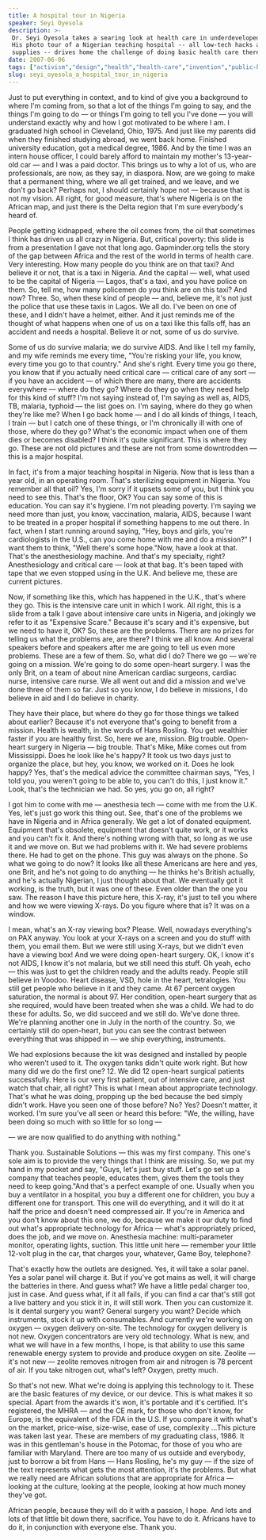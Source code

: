 ```yaml
---
title: A hospital tour in Nigeria
speaker: Seyi Oyesola
description: >-
 Dr. Seyi Oyesola takes a searing look at health care in underdeveloped countries.
 His photo tour of a Nigerian teaching hospital -- all low-tech hacks and donated
 supplies -- drives home the challenge of doing basic health care there.
date: 2007-06-06
tags: ["activism","design","health","health-care","invention","public-health","technology"]
slug: seyi_oyesola_a_hospital_tour_in_nigeria
---
```


Just to put everything in context, and to kind of give you a background to where I'm
coming from, so that a lot of the things I'm going to say, and the things I'm going to do
— or things I'm going to tell you I've done — you will understand exactly why and how I
got motivated to be where I am. I graduated high school in Cleveland, Ohio, 1975. And just
like my parents did when they finished studying abroad, we went back home. Finished
university education, got a medical degree, 1986. And by the time I was an intern house
officer, I could barely afford to maintain my mother's 13-year-old car — and I was a paid
doctor. This brings us to why a lot of us, who are professionals, are now, as they say, in
diaspora. Now, are we going to make that a permanent thing, where we all get trained, and
we leave, and we don't go back? Perhaps not, I should certainly hope not — because that is
not my vision. All right, for good measure, that's where Nigeria is on the African map, and
just there is the Delta region that I'm sure everybody's heard of.

People getting kidnapped, where the oil comes from, the oil that sometimes I think has
driven us all crazy in Nigeria. But, critical poverty: this slide is from a presentation I
gave not that long ago. Gapminder.org tells the story of the gap between Africa and the
rest of the world in terms of health care. Very interesting. How many people do you think
are on that taxi? And believe it or not, that is a taxi in Nigeria. And the capital —
well, what used to be the capital of Nigeria — Lagos, that's a taxi, and you have police
on them. So, tell me, how many policemen do you think are on this taxi? And now? Three.
So, when these kind of people — and, believe me, it's not just the police that use these
taxis in Lagos. We all do. I've been on one of these, and I didn't have a helmet, either.
And it just reminds me of the thought of what happens when one of us on a taxi like this
falls off, has an accident and needs a hospital. Believe it or not, some of us do
survive.

Some of us do survive malaria; we do survive AIDS. And like I tell my family, and my wife
reminds me every time, "You're risking your life, you know, every time you go to that
country." And she's right. Every time you go there, you know that if you actually need
critical care — critical care of any sort — if you have an accident — of which there are
many, there are accidents everywhere — where do they go? Where do they go when they need
help for this kind of stuff? I'm not saying instead of, I'm saying as well as, AIDS, TB,
malaria, typhoid — the list goes on. I'm saying, where do they go when they're like me?
When I go back home — and I do all kinds of things, I teach, I train — but I catch one of
these things, or I'm chronically ill with one of those, where do they go? What's the
economic impact when one of them dies or becomes disabled? I think it's quite significant.
This is where they go. These are not old pictures and these are not from some downtrodden
— this is a major hospital.

In fact, it's from a major teaching hospital in Nigeria. Now that is less than a year old,
in an operating room. That's sterilizing equipment in Nigeria. You remember all that oil?
Yes, I'm sorry if it upsets some of you, but I think you need to see this. That's the
floor, OK? You can say some of this is education. You can say it's hygiene. I'm not
pleading poverty. I'm saying we need more than just, you know, vaccination, malaria, AIDS,
because I want to be treated in a proper hospital if something happens to me out there. In
fact, when I start running around saying, "Hey, boys and girls, you're cardiologists in
the U.S., can you come home with me and do a mission?" I want them to think, "Well there's
some hope."Now, have a look at that. That's the anesthesiology machine. And that's my
specialty, right? Anesthesiology and critical care — look at that bag. It's been taped
with tape that we even stopped using in the U.K. And believe me, these are current
pictures.

Now, if something like this, which has happened in the U.K., that's where they go. This is
the intensive care unit in which I work. All right, this is a slide from a talk I gave
about intensive care units in Nigeria, and jokingly we refer to it as "Expensive Scare."
Because it's scary and it's expensive, but we need to have it, OK? So, these are the
problems. There are no prizes for telling us what the problems are, are there? I think we
all know. And several speakers before and speakers after me are going to tell us even more
problems. These are a few of them. So, what did I do? There we go — we're going on a
mission. We're going to do some open-heart surgery. I was the only Brit, on a team of
about nine American cardiac surgeons, cardiac nurse, intensive care nurse. We all went out
and did a mission and we've done three of them so far. Just so you know, I do believe in
missions, I do believe in aid and I do believe in charity.

They have their place, but where do they go for those things we talked about earlier?
Because it's not everyone that's going to benefit from a mission. Health is wealth, in the
words of Hans Rosling. You get wealthier faster if you are healthy first. So, here we are,
mission. Big trouble. Open-heart surgery in Nigeria — big trouble. That's Mike, Mike comes
out from Mississippi. Does he look like he's happy? It took us two days just to organize
the place, but hey, you know, we worked on it. Does he look happy? Yes, that's the medical
advice the committee chairman says, "Yes, I told you, you weren't going to be able to, you
can't do this, I just know it." Look, that's the technician we had. So yes, you go on, all
right?

I got him to come with me — anesthesia tech — come with me from the U.K. Yes, let's just
go work this thing out. See, that's one of the problems we have in Nigeria and in Africa
generally. We get a lot of donated equipment. Equipment that's obsolete, equipment that
doesn't quite work, or it works and you can't fix it. And there's nothing wrong with that,
so long as we use it and we move on. But we had problems with it. We had severe problems
there. He had to get on the phone. This guy was always on the phone. So what we going to
do now? It looks like all these Americans are here and yes, one Brit, and he's not going
to do anything — he thinks he's British actually, and he's actually Nigerian, I just
thought about that. We eventually got it working, is the truth, but it was one of these.
Even older than the one you saw. The reason I have this picture here, this X-ray, it's just
to tell you where and how we were viewing X-rays. Do you figure where that is? It was on a
window.

I mean, what's an X-ray viewing box? Please. Well, nowadays everything's on PAX anyway.
You look at your X-rays on a screen and you do stuff with them, you email them. But we
were still using X-rays, but we didn't even have a viewing box! And we were doing
open-heart surgery. OK, I know it's not AIDS, I know it's not malaria, but we still need
this stuff. Oh yeah, echo — this was just to get the children ready and the adults ready.
People still believe in Voodoo. Heart disease, VSD, hole in the heart, tetralogies. You
still get people who believe in it and they came. At 67 percent oxygen saturation, the
normal is about 97. Her condition, open-heart surgery that as she required, would have
been treated when she was a child. We had to do these for adults. So, we did succeed and
we still do. We've done three. We're planning another one in July in the north of the
country. So, we certainly still do open-heart, but you can see the contrast between
everything that was shipped in — we ship everything, instruments.

We had explosions because the kit was designed and installed by people who weren't used to
it. The oxygen tanks didn't quite work right. But how many did we do the first one? 12. We
did 12 open-heart surgical patients successfully. Here is our very first patient, out of
intensive care, and just watch that chair, all right? This is what I mean about
appropriate technology. That's what he was doing, propping up the bed because the bed
simply didn't work. Have you seen one of those before? No? Yes? Doesn't matter, it worked.
I'm sure you've all seen or heard this before: "We, the willing, have been doing so much
with so little for so long —

— we are now qualified to do anything with nothing."

Thank you. Sustainable Solutions — this was my first company. This one's sole aim is to
provide the very things that I think are missing. So, we put my hand in my pocket and say,
"Guys, let's just buy stuff. Let's go set up a company that teaches people, educates them,
gives them the tools they need to keep going."And that's a perfect example of one. Usually
when you buy a ventilator in a hospital, you buy a different one for children, you buy a
different one for transport. This one will do everything, and it will do it at half the
price and doesn't need compressed air. If you're in America and you don't know about this
one, we do, because we make it our duty to find out what's appropriate technology for
Africa — what's appropriately priced, does the job, and we move on. Anesthesia machine:
multi-parameter monitor, operating lights, suction. This little unit here — remember your
little 12-volt plug in the car, that charges your, whatever, Game Boy,
telephone?

That's exactly how the outlets are designed. Yes, it will take a solar panel. Yes a solar
panel will charge it. But if you've got mains as well, it will charge the batteries in
there. And guess what? We have a little pedal charger too, just in case. And guess what,
if it all fails, if you can find a car that's still got a live battery and you stick it
in, it will still work. Then you can customize it. Is it dental surgery you want? General
surgery you want? Decide which instruments, stock it up with consumables. And currently
we're working on oxygen — oxygen delivery on-site. The technology for oxygen delivery is
not new. Oxygen concentrators are very old technology. What is new, and what we will have
in a few months, I hope, is that ability to use this same renewable energy system to
provide and produce oxygen on site. Zeolite — it's not new — zeolite removes nitrogen from
air and nitrogen is 78 percent of air. If you take nitrogen out, what's left? Oxygen,
pretty much.

So that's not new. What we're doing is applying this technology to it. These are the basic
features of my device, or our device. This is what makes it so special. Apart from the
awards it's won, it's portable and it's certified. It's registered, the MHRA — and the CE
mark, for those who don't know, for Europe, is the equivalent of the FDA in the U.S. If
you compare it with what's on the market, price-wise, size-wise, ease of use, complexity
...This picture was taken last year. These are members of my graduating class, 1986. It
was in this gentleman's house in the Potomac, for those of you who are familiar with
Maryland. There are too many of us outside and everybody, just to borrow a bit from Hans —
Hans Rosling, he's my guy — if the size of the text represents what gets the most
attention, it's the problems. But what we really need are African solutions that are
appropriate for Africa — looking at the culture, looking at the people, looking at how
much money they've got.

African people, because they will do it with a passion, I hope. And lots and lots of that
little bit down there, sacrifice. You have to do it. Africans have to do it, in
conjunction with everyone else. Thank you.

<!--
ad_duration=3.33
comment_count=49
event="TEDGlobal 2007"
external_start_time=0
intro_duration=11.82
is_subtitle_required="False"
is_talk_featured="True"
language="en"
language_swap="False"
native_language="en"
number_of_related_talks=6
number_of_speakers=1
number_of_subtitled_videos=21
number_of_tags=7
number_of_talk_download_languages=21
number_of_talk_more_resources=0
number_of_talk_recommendations=0
number_of_talks_take_actions=0
post_ad_duration=0.83
published_timestamp="2008-05-27 15:28:00"
recording_date="2007-06-06"
speaker_description="Doctor"
speaker_is_published=1
speaker_name="Seyi Oyesola"
talk_name="A hospital tour in Nigeria"
talks_tags=["activism","design","health","health-care","invention","public-health","technology"]
url_photo_speaker="https://pe.tedcdn.com/images/ted/43500_254x191.jpg"
url_photo_talk="https://pe.tedcdn.com/images/ted/43605_480x360.jpg"
url_webpage="https://www.ted.com/talks/seyi_oyesola_a_hospital_tour_in_nigeria"
video_type_name="TED Stage Talk"
-->